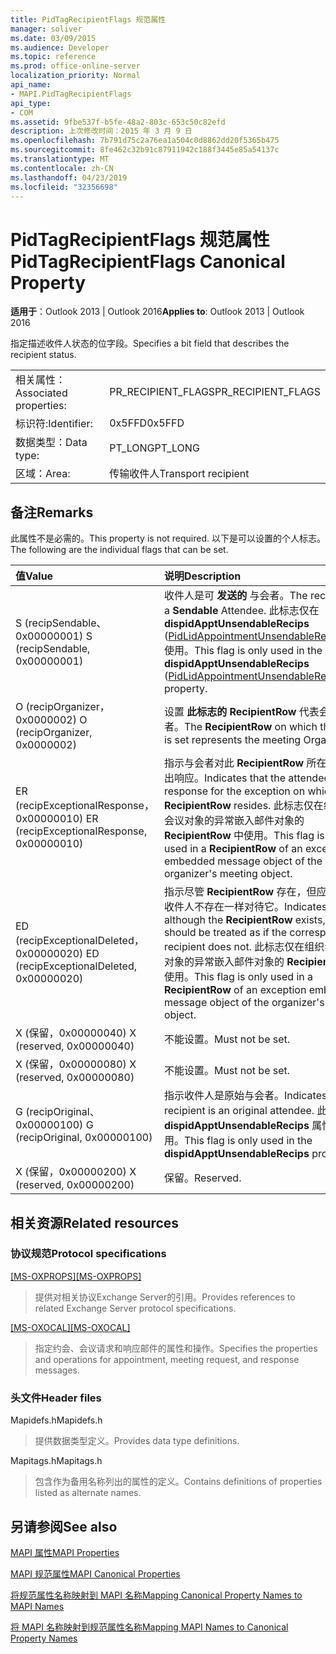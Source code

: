 ```yaml
---
title: PidTagRecipientFlags 规范属性
manager: soliver
ms.date: 03/09/2015
ms.audience: Developer
ms.topic: reference
ms.prod: office-online-server
localization_priority: Normal
api_name:
- MAPI.PidTagRecipientFlags
api_type:
- COM
ms.assetid: 9fbe537f-b5fe-48a2-803c-653c50c82efd
description: 上次修改时间：2015 年 3 月 9 日
ms.openlocfilehash: 7b791d75c2a76ea1a504c0d8862dd20f5365b475
ms.sourcegitcommit: 8fe462c32b91c87911942c188f3445e85a54137c
ms.translationtype: MT
ms.contentlocale: zh-CN
ms.lasthandoff: 04/23/2019
ms.locfileid: "32356698"
---
```

# <a name="pidtagrecipientflags-canonical-property"></a><span data-ttu-id="2c465-103">PidTagRecipientFlags 规范属性</span><span class="sxs-lookup"><span data-stu-id="2c465-103">PidTagRecipientFlags Canonical Property</span></span>

  
  
<span data-ttu-id="2c465-104">**适用于**：Outlook 2013 | Outlook 2016</span><span class="sxs-lookup"><span data-stu-id="2c465-104">**Applies to**: Outlook 2013 | Outlook 2016</span></span> 
  
<span data-ttu-id="2c465-105">指定描述收件人状态的位字段。</span><span class="sxs-lookup"><span data-stu-id="2c465-105">Specifies a bit field that describes the recipient status.</span></span>
  
|||
|:-----|:-----|
|<span data-ttu-id="2c465-106">相关属性：</span><span class="sxs-lookup"><span data-stu-id="2c465-106">Associated properties:</span></span>  <br/> |<span data-ttu-id="2c465-107">PR_RECIPIENT_FLAGS</span><span class="sxs-lookup"><span data-stu-id="2c465-107">PR_RECIPIENT_FLAGS</span></span>  <br/> |
|<span data-ttu-id="2c465-108">标识符:</span><span class="sxs-lookup"><span data-stu-id="2c465-108">Identifier:</span></span>  <br/> |<span data-ttu-id="2c465-109">0x5FFD</span><span class="sxs-lookup"><span data-stu-id="2c465-109">0x5FFD</span></span>  <br/> |
|<span data-ttu-id="2c465-110">数据类型：</span><span class="sxs-lookup"><span data-stu-id="2c465-110">Data type:</span></span>  <br/> |<span data-ttu-id="2c465-111">PT_LONG</span><span class="sxs-lookup"><span data-stu-id="2c465-111">PT_LONG</span></span>  <br/> |
|<span data-ttu-id="2c465-112">区域：</span><span class="sxs-lookup"><span data-stu-id="2c465-112">Area:</span></span>  <br/> |<span data-ttu-id="2c465-113">传输收件人</span><span class="sxs-lookup"><span data-stu-id="2c465-113">Transport recipient</span></span>  <br/> |
   
## <a name="remarks"></a><span data-ttu-id="2c465-114">备注</span><span class="sxs-lookup"><span data-stu-id="2c465-114">Remarks</span></span>

<span data-ttu-id="2c465-115">此属性不是必需的。</span><span class="sxs-lookup"><span data-stu-id="2c465-115">This property is not required.</span></span> <span data-ttu-id="2c465-116">以下是可以设置的个人标志。</span><span class="sxs-lookup"><span data-stu-id="2c465-116">The following are the individual flags that can be set.</span></span>
  
|<span data-ttu-id="2c465-117">**值**</span><span class="sxs-lookup"><span data-stu-id="2c465-117">**Value**</span></span>|<span data-ttu-id="2c465-118">**说明**</span><span class="sxs-lookup"><span data-stu-id="2c465-118">**Description**</span></span>|
|:-----|:-----|
|<span data-ttu-id="2c465-119">S (recipSendable、0x00000001) </span><span class="sxs-lookup"><span data-stu-id="2c465-119">S (recipSendable, 0x00000001)</span></span>  <br/> |<span data-ttu-id="2c465-120">收件人是可 **发送的** 与会者。</span><span class="sxs-lookup"><span data-stu-id="2c465-120">The recipient is a **Sendable** Attendee.</span></span> <span data-ttu-id="2c465-121">此标志仅在 **dispidApptUnsendableRecips** ([PidLidAppointmentUnsendableRecipients](pidlidappointmentunsendablerecipients-canonical-property.md)) 使用。</span><span class="sxs-lookup"><span data-stu-id="2c465-121">This flag is only used in the **dispidApptUnsendableRecips** ([PidLidAppointmentUnsendableRecipients](pidlidappointmentunsendablerecipients-canonical-property.md)) property.</span></span>  <br/> |
|<span data-ttu-id="2c465-122">O (recipOrganizer，0x0000002) </span><span class="sxs-lookup"><span data-stu-id="2c465-122">O (recipOrganizer, 0x0000002)</span></span>  <br/> |<span data-ttu-id="2c465-123">设置 **此标志的 RecipientRow** 代表会议组织者。</span><span class="sxs-lookup"><span data-stu-id="2c465-123">The **RecipientRow** on which this flag is set represents the meeting Organizer.</span></span>  <br/> |
|<span data-ttu-id="2c465-124">ER (recipExceptionalResponse，0x00000010) </span><span class="sxs-lookup"><span data-stu-id="2c465-124">ER (recipExceptionalResponse, 0x00000010)</span></span>  <br/> |<span data-ttu-id="2c465-125">指示与会者对此 **RecipientRow** 所在的异常做出响应。</span><span class="sxs-lookup"><span data-stu-id="2c465-125">Indicates that the attendee gave a response for the exception on which this **RecipientRow** resides.</span></span> <span data-ttu-id="2c465-126">此标志仅在组织者的会议对象的异常嵌入邮件对象的 **RecipientRow** 中使用。</span><span class="sxs-lookup"><span data-stu-id="2c465-126">This flag is only used in a **RecipientRow** of an exception embedded message object of the organizer's meeting object.</span></span>  <br/> |
|<span data-ttu-id="2c465-127">ED (recipExceptionalDeleted，0x00000020) </span><span class="sxs-lookup"><span data-stu-id="2c465-127">ED (recipExceptionalDeleted, 0x00000020)</span></span>  <br/> |<span data-ttu-id="2c465-128">指示尽管 **RecipientRow** 存在，但应像对应的收件人不存在一样对待它。</span><span class="sxs-lookup"><span data-stu-id="2c465-128">Indicates that although the **RecipientRow** exists, it should be treated as if the corresponding recipient does not.</span></span> <span data-ttu-id="2c465-129">此标志仅在组织者的会议对象的异常嵌入邮件对象的 **RecipientRow** 中使用。</span><span class="sxs-lookup"><span data-stu-id="2c465-129">This flag is only used in a **RecipientRow** of an exception embedded message object of the organizer's meeting object.</span></span>  <br/> |
|<span data-ttu-id="2c465-130">X (保留，0x00000040) </span><span class="sxs-lookup"><span data-stu-id="2c465-130">X (reserved, 0x00000040)</span></span>  <br/> |<span data-ttu-id="2c465-131">不能设置。</span><span class="sxs-lookup"><span data-stu-id="2c465-131">Must not be set.</span></span>  <br/> |
|<span data-ttu-id="2c465-132">X (保留，0x00000080) </span><span class="sxs-lookup"><span data-stu-id="2c465-132">X (reserved, 0x00000080)</span></span>  <br/> |<span data-ttu-id="2c465-133">不能设置。</span><span class="sxs-lookup"><span data-stu-id="2c465-133">Must not be set.</span></span>  <br/> |
|<span data-ttu-id="2c465-134">G (recipOriginal、0x00000100) </span><span class="sxs-lookup"><span data-stu-id="2c465-134">G (recipOriginal, 0x00000100)</span></span>  <br/> |<span data-ttu-id="2c465-135">指示收件人是原始与会者。</span><span class="sxs-lookup"><span data-stu-id="2c465-135">Indicates the recipient is an original attendee.</span></span> <span data-ttu-id="2c465-136">此标志仅在 **dispidApptUnsendableRecips** 属性中使用。</span><span class="sxs-lookup"><span data-stu-id="2c465-136">This flag is only used in the **dispidApptUnsendableRecips** property.</span></span>  <br/> |
|<span data-ttu-id="2c465-137">X (保留，0x00000200) </span><span class="sxs-lookup"><span data-stu-id="2c465-137">X (reserved, 0x00000200)</span></span>  <br/> |<span data-ttu-id="2c465-138">保留。</span><span class="sxs-lookup"><span data-stu-id="2c465-138">Reserved.</span></span>  <br/> |
   
## <a name="related-resources"></a><span data-ttu-id="2c465-139">相关资源</span><span class="sxs-lookup"><span data-stu-id="2c465-139">Related resources</span></span>

### <a name="protocol-specifications"></a><span data-ttu-id="2c465-140">协议规范</span><span class="sxs-lookup"><span data-stu-id="2c465-140">Protocol specifications</span></span>

<span data-ttu-id="2c465-141">[[MS-OXPROPS]](https://msdn.microsoft.com/library/f6ab1613-aefe-447d-a49c-18217230b148%28Office.15%29.aspx)</span><span class="sxs-lookup"><span data-stu-id="2c465-141">[[MS-OXPROPS]](https://msdn.microsoft.com/library/f6ab1613-aefe-447d-a49c-18217230b148%28Office.15%29.aspx)</span></span>
  
> <span data-ttu-id="2c465-142">提供对相关协议Exchange Server的引用。</span><span class="sxs-lookup"><span data-stu-id="2c465-142">Provides references to related Exchange Server protocol specifications.</span></span>
    
<span data-ttu-id="2c465-143">[[MS-OXOCAL]](https://msdn.microsoft.com/library/09861fde-c8e4-4028-9346-e7c214cfdba1%28Office.15%29.aspx)</span><span class="sxs-lookup"><span data-stu-id="2c465-143">[[MS-OXOCAL]](https://msdn.microsoft.com/library/09861fde-c8e4-4028-9346-e7c214cfdba1%28Office.15%29.aspx)</span></span>
  
> <span data-ttu-id="2c465-144">指定约会、会议请求和响应邮件的属性和操作。</span><span class="sxs-lookup"><span data-stu-id="2c465-144">Specifies the properties and operations for appointment, meeting request, and response messages.</span></span>
    
### <a name="header-files"></a><span data-ttu-id="2c465-145">头文件</span><span class="sxs-lookup"><span data-stu-id="2c465-145">Header files</span></span>

<span data-ttu-id="2c465-146">Mapidefs.h</span><span class="sxs-lookup"><span data-stu-id="2c465-146">Mapidefs.h</span></span>
  
> <span data-ttu-id="2c465-147">提供数据类型定义。</span><span class="sxs-lookup"><span data-stu-id="2c465-147">Provides data type definitions.</span></span>
    
<span data-ttu-id="2c465-148">Mapitags.h</span><span class="sxs-lookup"><span data-stu-id="2c465-148">Mapitags.h</span></span>
  
> <span data-ttu-id="2c465-149">包含作为备用名称列出的属性的定义。</span><span class="sxs-lookup"><span data-stu-id="2c465-149">Contains definitions of properties listed as alternate names.</span></span>
    
## <a name="see-also"></a><span data-ttu-id="2c465-150">另请参阅</span><span class="sxs-lookup"><span data-stu-id="2c465-150">See also</span></span>



[<span data-ttu-id="2c465-151">MAPI 属性</span><span class="sxs-lookup"><span data-stu-id="2c465-151">MAPI Properties</span></span>](mapi-properties.md)
  
[<span data-ttu-id="2c465-152">MAPI 规范属性</span><span class="sxs-lookup"><span data-stu-id="2c465-152">MAPI Canonical Properties</span></span>](mapi-canonical-properties.md)
  
[<span data-ttu-id="2c465-153">将规范属性名称映射到 MAPI 名称</span><span class="sxs-lookup"><span data-stu-id="2c465-153">Mapping Canonical Property Names to MAPI Names</span></span>](mapping-canonical-property-names-to-mapi-names.md)
  
[<span data-ttu-id="2c465-154">将 MAPI 名称映射到规范属性名称</span><span class="sxs-lookup"><span data-stu-id="2c465-154">Mapping MAPI Names to Canonical Property Names</span></span>](mapping-mapi-names-to-canonical-property-names.md)

